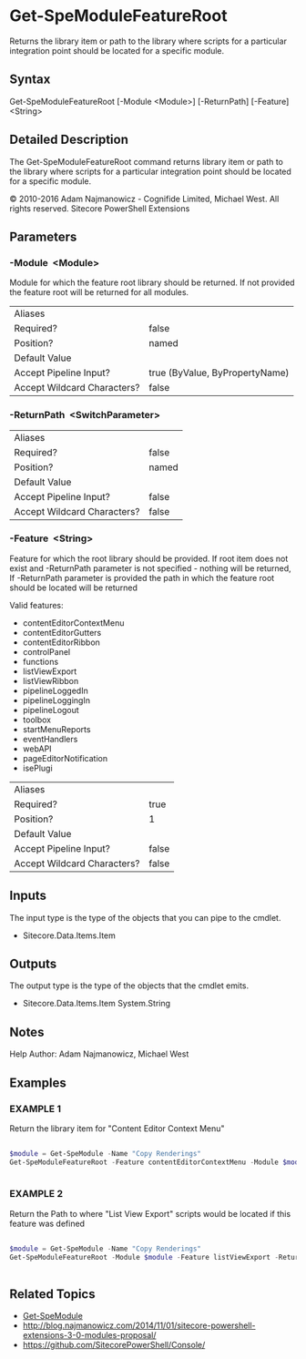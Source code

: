 # Get-SpeModuleFeatureRoot 
 
Returns the library item or path to the library where scripts for a particular integration point should be located for a specific module. 
 
## Syntax 
 
Get-SpeModuleFeatureRoot [-Module &lt;Module&gt;] [-ReturnPath] [-Feature] &lt;String&gt; 
 
 
## Detailed Description 
 
The Get-SpeModuleFeatureRoot command returns library item or path to the library where scripts for a particular integration point should be located for a specific module. 
 
© 2010-2016 Adam Najmanowicz - Cognifide Limited, Michael West. All rights reserved. Sitecore PowerShell Extensions 
 
## Parameters 
 
### -Module&nbsp; &lt;Module&gt; 
 
Module for which the feature root library should be returned. 
If not provided the feature root will be returned for all modules. 
 
<table>
    <thead></thead>
    <tbody>
        <tr>
            <td>Aliases</td>
            <td></td>
        </tr>
        <tr>
            <td>Required?</td>
            <td>false</td>
        </tr>
        <tr>
            <td>Position?</td>
            <td>named</td>
        </tr>
        <tr>
            <td>Default Value</td>
            <td></td>
        </tr>
        <tr>
            <td>Accept Pipeline Input?</td>
            <td>true (ByValue, ByPropertyName)</td>
        </tr>
        <tr>
            <td>Accept Wildcard Characters?</td>
            <td>false</td>
        </tr>
    </tbody>
</table> 
 
### -ReturnPath&nbsp; &lt;SwitchParameter&gt; 
 
 
 
<table>
    <thead></thead>
    <tbody>
        <tr>
            <td>Aliases</td>
            <td></td>
        </tr>
        <tr>
            <td>Required?</td>
            <td>false</td>
        </tr>
        <tr>
            <td>Position?</td>
            <td>named</td>
        </tr>
        <tr>
            <td>Default Value</td>
            <td></td>
        </tr>
        <tr>
            <td>Accept Pipeline Input?</td>
            <td>false</td>
        </tr>
        <tr>
            <td>Accept Wildcard Characters?</td>
            <td>false</td>
        </tr>
    </tbody>
</table> 
 
### -Feature&nbsp; &lt;String&gt; 
 
Feature for which the root library should be provided. 
If root item does not exist and -ReturnPath parameter is not specified - nothing will be returned, 
If -ReturnPath parameter is provided the path in which the feature root should be located will be returned

Valid features:
- contentEditorContextMenu 
- contentEditorGutters
- contentEditorRibbon
- controlPanel
- functions
- listViewExport
- listViewRibbon
- pipelineLoggedIn
- pipelineLoggingIn
- pipelineLogout
- toolbox
- startMenuReports
- eventHandlers
- webAPI
- pageEditorNotification
- isePlugi 
 
<table>
    <thead></thead>
    <tbody>
        <tr>
            <td>Aliases</td>
            <td></td>
        </tr>
        <tr>
            <td>Required?</td>
            <td>true</td>
        </tr>
        <tr>
            <td>Position?</td>
            <td>1</td>
        </tr>
        <tr>
            <td>Default Value</td>
            <td></td>
        </tr>
        <tr>
            <td>Accept Pipeline Input?</td>
            <td>false</td>
        </tr>
        <tr>
            <td>Accept Wildcard Characters?</td>
            <td>false</td>
        </tr>
    </tbody>
</table> 
 
## Inputs 
 
The input type is the type of the objects that you can pipe to the cmdlet. 
 
* Sitecore.Data.Items.Item 
 
## Outputs 
 
The output type is the type of the objects that the cmdlet emits. 
 
* Sitecore.Data.Items.Item
System.String 
 
## Notes 
 
Help Author: Adam Najmanowicz, Michael West 
 
## Examples 
 
### EXAMPLE 1 
 
Return the library item for "Content Editor Context Menu" 
 
```powershell   
 
$module = Get-SpeModule -Name "Copy Renderings"
Get-SpeModuleFeatureRoot -Feature contentEditorContextMenu -Module $module 
 
``` 
 
### EXAMPLE 2 
 
Return the Path to where "List View Export" scripts would be located if this feature was defined 
 
```powershell   
 
$module = Get-SpeModule -Name "Copy Renderings"
Get-SpeModuleFeatureRoot -Module $module -Feature listViewExport -ReturnPath 
 
``` 
 
## Related Topics 
 
* [Get-SpeModule](/appendix/commands/Get-SpeModule.md)* <a href='http://blog.najmanowicz.com/2014/11/01/sitecore-powershell-extensions-3-0-modules-proposal/' target='_blank'>http://blog.najmanowicz.com/2014/11/01/sitecore-powershell-extensions-3-0-modules-proposal/</a><br/>* <a href='https://github.com/SitecorePowerShell/Console/' target='_blank'>https://github.com/SitecorePowerShell/Console/</a><br/>
